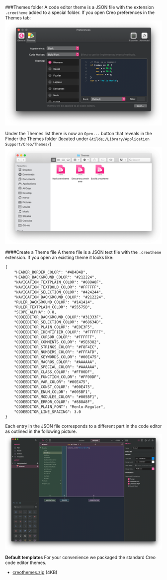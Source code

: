 ###Themes folder
A code editor theme is a JSON file with the extension `.creotheme` added to a special folder.
If you open Creo preferences in the Themes tab:
![Theme Preferences](../images/technotes/themespref.png)

Under the Themes list there is now an `Open...` button that reveals in the Finder the Themes folder (located under `&tilde;/Library/Application Support/Creo/Themes/`) 
![Theme Folder](../images/technotes/themesfolder.png)


####Create a Theme file
A theme file is a JSON text file with the `.creotheme` extension.
If you open an existing theme it looks like:
```
{
	"HEADER_BORDER_COLOR": "#4B4B4B",
	"HEADER_BACKGROUND_COLOR": "#212224",
	"NAVIGATION_TEXTPLAIN_COLOR": "#888A8F",
	"NAVIGATION_TEXTBOLD_COLOR": "#FFFFFF",
	"NAVIGATION_SELECTION_COLOR": "#424244",
	"NAVIGATION_BACKGROUND_COLOR": "#212224",
	"RULER_BACKGROUND_COLOR": "#141414",
	"RULER_TEXTPLAIN_COLOR": "#55575B",
	"SCOPE_ALPHA": 0.8,
	"CODEEDITOR_BACKGROUND_COLOR":"#31333F",
	"CODEEDITOR_SELECTION_COLOR": "#68634D",
	"CODEEDITOR_PLAIN_COLOR": "#E0E3F5",
	"CODEEDITOR_IDENTIFIER_COLOR": "#FFFFFF",
	"CODEEDITOR_CURSOR_COLOR": "#FFFFFF",
	"CODEEDITOR_COMMENTS_COLOR": "#5E6382",
	"CODEEDITOR_STRINGS_COLOR": "#F8F4EC",
	"CODEEDITOR_NUMBERS_COLOR": "#FFFAFD",
	"CODEEDITOR_KEYWORDS_COLOR": "#00E475",
	"CODEEDITOR_MACROS_COLOR": "#AAAAAA",
	"CODEEDITOR_SPECIAL_COLOR": "#AAAAAA",
	"CODEEDITOR_CLASS_COLOR": "#FF00DF",
	"CODEEDITOR_FUNCTION_COLOR": "#FF00DF",
	"CODEEDITOR_VAR_COLOR": "#00E475",
	"CODEEDITOR_CONST_COLOR": "#00E475",
	"CODEEDITOR_ENUM_COLOR": "#005BF1",
	"CODEEDITOR_MODULES_COLOR": "#005BF1",
	"CODEEDITOR_ERROR_COLOR": "#888A8F",
	"CODEEDITOR_PLAIN_FONT": "Menlo-Regular",
	"CODEEDITOR_LINE_SPACING": 3.0
}

```
Each entry in the JSON file corresponds to a different part in the code editor as outlined in the following picture.
![Theme Outline](../images/technotes/themesoutline.png)


**Default templates**
For your convenience we packaged the standard Creo code editor themes.
* [creothemes.zip]({{github_raw_link}}/assets/themes.zip) (4KB)
